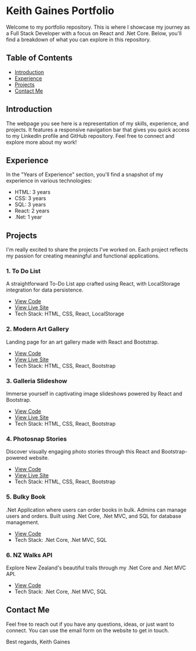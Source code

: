 # Keith Gaines Portfolio

Welcome to my portfolio repository. This is where I showcase my journey as a Full Stack Developer with a focus on React and .Net Core. Below, you'll find a breakdown of what you can explore in this repository.

## Table of Contents

- [Introduction](#introduction)
- [Experience](#experience)
- [Projects](#projects)
- [Contact Me](#contact-me)

## Introduction

The webpage you see here is a representation of my skills, experience, and projects. It features a responsive navigation bar that gives you quick access to my LinkedIn profile and GitHub repository. Feel free to connect and explore more about my work!

## Experience

In the "Years of Experience" section, you'll find a snapshot of my experience in various technologies:

- HTML: 3 years
- CSS: 3 years
- SQL: 3 years
- React: 2 years
- .Net: 1 year

## Projects

I'm really excited to share the projects I've worked on. Each project reflects my passion for creating meaningful and functional applications.

### 1. To Do List

A straightforward To-Do List app crafted using React, with LocalStorage integration for data persistence.

- [View Code](https://github.com/keithgaines/todolist_react)
- [View Live Site](https://todolisttsx.vercel.app)
- Tech Stack: HTML, CSS, React, LocalStorage

### 2. Modern Art Gallery

Landing page for an art gallery made with React and Bootstrap.

- [View Code](https://github.com/keithgaines/art-gallery-website)
- [View Live Site](https://keithgaines.github.io/art-gallery-website)
- Tech Stack: HTML, CSS, React, Bootstrap

### 3. Galleria Slideshow

Immerse yourself in captivating image slideshows powered by React and Bootstrap.

- [View Code](https://github.com/keithgaines/slideshowreact)
- [View Live Site](https://slideshowreact.vercel.app/)
- Tech Stack: HTML, CSS, React, Bootstrap

### 4. Photosnap Stories

Discover visually engaging photo stories through this React and Bootstrap-powered website.

- [View Code](https://github.com/keithgaines/photosnapFullStack)
- [View Live Site](https://photosnapchallenge.vercel.app/)
- Tech Stack: HTML, CSS, React, Bootstrap

### 5. Bulky Book

.Net Application where users can order books in bulk. Admins can manage users and orders. Built using .Net Core, .Net MVC, and SQL for database management.

- [View Code](https://github.com/keithgaines/Bulky)
- Tech Stack: .Net Core, .Net MVC, SQL

### 6. NZ Walks API

Explore New Zealand's beautiful trails through my .Net Core and .Net MVC API.

- [View Code](https://github.com/keithgaines/NZWalksAPI)
- Tech Stack: .Net Core, .Net MVC, SQL

## Contact Me

Feel free to reach out if you have any questions, ideas, or just want to connect. You can use the email form on the website to get in touch.

Best regards,
Keith Gaines
